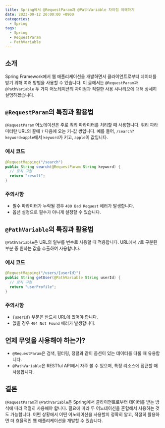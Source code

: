 ```yaml
---
title: Spring에서 @RequestParam과 @PathVariable 차이점 이해하기
date: 2023-09-12 20:00:00 +0900
categories:
  - Spring
tags:
  - Spring
  - RequestParam
  - PathVariable
---
```

## 소개
Spring Framework에서 웹 애플리케이션을 개발하면서 클라이언트로부터 데이터를 받기 위해 여러 방법을 사용할 수 있습니다. 이 글에서는 `@RequestParam`과 `@PathVariable` 두 가지 어노테이션의 차이점과 적절한 사용 시나리오에 대해 상세히 설명하겠습니다.

## `@RequestParam`의 특징과 활용법
`@RequestParam` 어노테이션은 주로 쿼리 파라미터를 처리할 때 사용합니다. 쿼리 파라미터란 URL의 끝에 `?` 다음에 오는 키-값 쌍입니다. 예를 들어, `/search?keyword=apple`에서 `keyword`가 키고, `apple`이 값입니다.

### 예시 코드
```java
@RequestMapping("/search")
public String search(@RequestParam String keyword) {
  // 로직 구현
  return "result";
}
```

### 주의사항
- 필수 파라미터가 누락될 경우 `400 Bad Request` 에러가 발생합니다.
- 옵션 설정으로 필수가 아니게 설정할 수 있습니다.

## `@PathVariable`의 특징과 활용법
`@PathVariable`은 URL의 일부를 변수로 사용할 때 적용합니다. URL에서 `/`로 구분된 부분 중 원하는 값을 추출하여 사용합니다.

### 예시 코드
```java
@RequestMapping("/users/{userId}")
public String getUser(@PathVariable String userId) {
  // 로직 구현
  return "userProfile";
}
```

### 주의사항
- `{userId}` 부분은 반드시 URL에 있어야 합니다.
- 없을 경우 `404 Not Found` 에러가 발생합니다.

## 언제 무엇을 사용해야 하는가?
- `@RequestParam`은 검색, 필터링, 정렬과 같이 옵션이 있는 데이터를 다룰 때 유용합니다.
- `@PathVariable`은 RESTful API에서 자주 볼 수 있으며, 특정 리소스에 접근할 때 사용합니다.

## 결론
`@RequestParam`과 `@PathVariable`은 Spring에서 클라이언트로부터 데이터를 받는 방식에 따라 적절히 사용해야 합니다. 필요에 따라 두 어노테이션을 혼합해서 사용하는 것도 가능합니다. 어떤 상황에서 어떤 어노테이션을 사용할지 정확히 알고, 적절히 활용하면 더 효율적인 웹 애플리케이션을 개발할 수 있습니다.